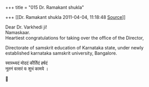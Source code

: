 +++
title = "015 Dr. Ramakant shukla"

+++
[[Dr. Ramakant shukla	2011-04-04, 11:18:48 [Source](https://groups.google.com/g/bvparishat/c/j0xzSNKDpo8)]]



Dear Dr. Varkhedi ji!  
Namaskaar.  
Heartiest congratulations for taking over the office of the Director,  

Directorate of samskrit education of Karnataka state, under newly  
established karnataka samskrit university, Bangalore.  
  

स्वास्थ्यदं मोददं कीर्तिदं हर्षदं  
नूतनं वत्सरं वः शुभं कामये ।  



